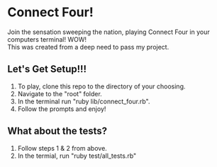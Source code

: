 # Connect Four!
  Join the sensation sweeping the nation, playing Connect Four in your computers terminal! WOW!  
  This was created from a deep need to pass my project.  

## Let's Get Setup!!!
  1. To play, clone this repo to the directory of your choosing.  
  2. Navigate to the "root" folder. 
  3. In the terminal run "ruby lib/connect_four.rb".  
  4. Follow the prompts and enjoy!  

## What about the tests?
  1. Follow steps 1 & 2 from above.
  2. In the termial, run "ruby test/all_tests.rb"
